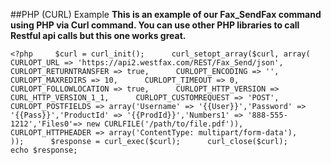 ##PHP (CURL) Example
**This is an example of our Fax_SendFax command using PHP via Curl command. You can use other PHP libraries to call Restful api calls but this one works great.**

`<?php    
$curl = curl_init();     
curl_setopt_array($curl, array(      
  CURLOPT_URL => 'https://api2.westfax.com/REST/Fax_Send/json',     
  CURLOPT_RETURNTRANSFER => true,     
  CURLOPT_ENCODING => '',     
  CURLOPT_MAXREDIRS => 10,     
  CURLOPT_TIMEOUT => 0,     
  CURLOPT_FOLLOWLOCATION => true,     
  CURLOPT_HTTP_VERSION => CURL_HTTP_VERSION_1_1,     
  CURLOPT_CUSTOMREQUEST => 'POST',     
  CURLOPT_POSTFIELDS => array('Username' => '{{User}}','Password' => '{{Pass}}','ProductId' => '{{ProdId}}','Numbers1' => '888-555-1212','Files0'=> new CURLFILE('/path/to/file.pdf')),     
  CURLOPT_HTTPHEADER => array('ContentType: multipart/form-data'),     
));     
$response = curl_exec($curl);     
curl_close($curl);     
echo $response;     
`   
